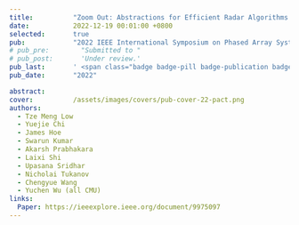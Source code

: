 ```yaml
---
title:          "Zoom Out: Abstractions for Efficient Radar Algorithms on COTS architectures"
date:           2022-12-19 00:01:00 +0800
selected:       true
pub:            "2022 IEEE International Symposium on Phased Array Systems & Technology"
# pub_pre:        "Submitted to "
# pub_post:       'Under review.'
pub_last:       ' <span class="badge badge-pill badge-publication badge-primary">PAST 22</span>'
pub_date:       "2022"

abstract: 
cover:          /assets/images/covers/pub-cover-22-pact.png
authors:
  - Tze Meng Low 
  - Yuejie Chi
  - James Hoe
  - Swarun Kumar
  - Akarsh Prabhakara
  - Laixi Shi
  - Upasana Sridhar
  - Nicholai Tukanov
  - Chengyue Wang
  - Yuchen Wu (all CMU)
links:
  Paper: https://ieeexplore.ieee.org/document/9975097
---
```

